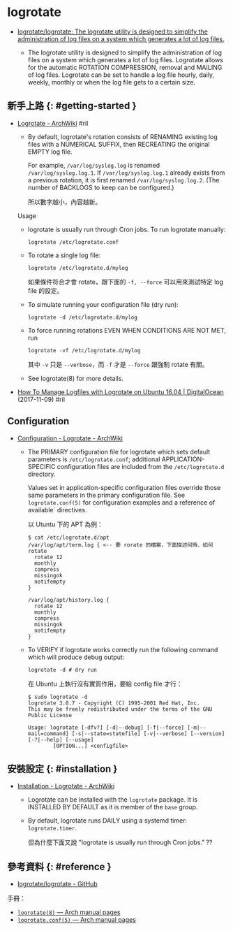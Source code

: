 # logrotate

  - [logrotate/logrotate: The logrotate utility is designed to simplify the administration of log files on a system which generates a lot of log files\.](https://github.com/logrotate/logrotate)

      - The logrotate utility is designed to simplify the administration of log files on a system which generates a lot of log files. Logrotate allows for the automatic ROTATION COMPRESSION, removal and MAILING of log files. Logrotate can be set to handle a log file hourly, daily, weekly, monthly or when the log file gets to a certain size.

## 新手上路 {: #getting-started }

  - [Logrotate \- ArchWiki](https://wiki.archlinux.org/index.php/Logrotate) #ril

      - By default, logrotate's rotation consists of RENAMING existing log files with a NUMERICAL SUFFIX, then RECREATING the original EMPTY log file.

        For example, `/var/log/syslog.log` is renamed `/var/log/syslog.log.1`. If `/var/log/syslog.log.1` already exists from a previous rotation, it is first renamed `/var/log/syslog.log.2`. (The number of BACKLOGS to keep can be configured.)

        所以數字越小，內容越新。

    Usage

      - logrotate is usually run through Cron jobs. To run logrotate manually:

            logrotate /etc/logrotate.conf

      - To rotate a single log file:

            logrotate /etc/logrotate.d/mylog

        如果條件符合才會 rotate，跟下面的 `-f, --force` 可以用來測試特定 log file 的設定。

      - To simulate running your configuration file (dry run):

            logrotate -d /etc/logrotate.d/mylog

      - To force running rotations EVEN WHEN CONDITIONS ARE NOT MET, run

            logrotate -vf /etc/logrotate.d/mylog

        其中 `-v` 只是 `--verbose`，而 `-f` 才是 `--force` 跟強制 rotate 有關。

      - See logrotate(8) for more details.

  - [How To Manage Logfiles with Logrotate on Ubuntu 16\.04 \| DigitalOcean](https://www.digitalocean.com/community/tutorials/how-to-manage-logfiles-with-logrotate-on-ubuntu-16-04) (2017-11-09) #ril

## Configuration

  - [Configuration - Logrotate \- ArchWiki](https://wiki.archlinux.org/index.php/Logrotate#Configuration)

      - The PRIMARY configuration file for logrotate which sets default parameters is `/etc/logrotate.conf`; additional APPLICATION-SPECIFIC configuration files are included from the `/etc/logrotate.d` directory.

        Values set in application-specific configuration files override those same parameters in the primary configuration file. See `logrotate.conf(5)` for configuration examples and a reference of available` directives.

        以 Utuntu 下的 APT 為例：

            $ cat /etc/logrotate.d/apt
            /var/log/apt/term.log { <-- 要 rorate 的檔案，下面描述何時、如何 rotate
              rotate 12
              monthly
              compress
              missingok
              notifempty
            }

            /var/log/apt/history.log {
              rotate 12
              monthly
              compress
              missingok
              notifempty
            }

      - To VERIFY if logrotate works correctly run the following command which will produce debug output:

            logrotate -d # dry run

        在 Ubuntu 上執行沒有實質作用，要給 config file 才行：

            $ sudo logrotate -d
            logrotate 3.8.7 - Copyright (C) 1995-2001 Red Hat, Inc.
            This may be freely redistributed under the terms of the GNU Public License

            Usage: logrotate [-dfv?] [-d|--debug] [-f|--force] [-m|--mail=command] [-s|--state=statefile] [-v|--verbose] [--version] [-?|--help] [--usage]
                    [OPTION...] <configfile>

## 安裝設定 {: #installation }

  - [Installation - Logrotate \- ArchWiki](https://wiki.archlinux.org/index.php/Logrotate#Installation)

      - Logrotate can be installed with the `logrotate` package. It is INSTALLED BY DEFAULT as it is member of the `base` group.

      - By default, logrotate runs DAILY using a systemd timer: `logrotate.timer`.

        但為什麼下面又說 "logrotate is usually run through Cron jobs." ??

## 參考資料 {: #reference }

  - [logrotate/logrotate - GitHub](https://github.com/logrotate/logrotate)

手冊：

  - [`logrotate(8)` — Arch manual pages](https://jlk.fjfi.cvut.cz/arch/manpages/man/logrotate.8)
  - [`logrotate.conf(5)` — Arch manual pages](https://jlk.fjfi.cvut.cz/arch/manpages/man/logrotate.conf.5)
